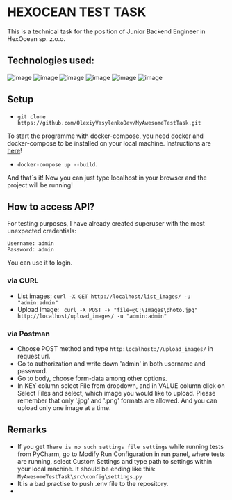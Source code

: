 # HEXOCEAN TEST TASK
This is a technical task for the position of Junior Backend Engineer in HexOcean sp. z.o.o.
## Technologies used:
![image](https://img.shields.io/badge/Python-FFD43B?style=for-the-badge&logo=python&logoColor=white)
![image](https://img.shields.io/badge/Django-092E20?style=for-the-badge&logo=django&logoColor=white)
![image](https://img.shields.io/badge/Nginx-009639?style=for-the-badge&logo=nginx&logoColor=white)
![image](https://img.shields.io/badge/celery-%2337814A.svg?&style=for-the-badge&logo=celery&logoColor=white)
![image](https://img.shields.io/badge/redis-%23DD0031.svg?&style=for-the-badge&logo=redis&logoColor=white)
![image](https://img.shields.io/badge/Docker-2CA5E0?style=for-the-badge&logo=docker&logoColor=white)

## Setup
* ```git clone https://github.com/OlexiyVasylenkoDev/MyAwesomeTestTask.git```

To start the programme with docker-compose, you need docker and docker-compose to be installed on your local machine. Instructions are [here](https://docs.docker.com/compose/install/)!

* ```docker-compose up --build```.

And that`s it! Now you can just type localhost in your browser and the project will be running!

## How to access API?

For testing purposes, I have already created superuser with the most unexpected credentials: 
```
Username: admin
Password: admin
``` 
You can use it to login.

### via CURL

* List images: ```curl -X GET http://localhost/list_images/ -u "admin:admin"```
* Upload image: ``` curl -X POST -F "file=@C:\Images\photo.jpg" http://localhost/upload_images/ -u "admin:admin"```

### via Postman

* Choose POST method and type ```http:localhost://upload_images/``` in request url.
* Go to authorization and write down 'admin' in both username and password.
* Go to body, choose form-data among other options.
* In KEY column select File from dropdown, and in VALUE column click on Select Files and select, which image you would like to upload. Please remember that only '.jpg' and '.png' formats are allowed. And you can upload only one image at a time.

## Remarks
* If you get ```There is no such settings file settings``` while running tests from PyCharm, go to Modify Run Configuration in run panel, where tests are running, select Custom Settings and type path to settings within your local machine. It should be ending like this: ```MyAwesomeTestTask\src\config\settings.py```
* It is a bad practise to push .env file to the repository. 
* 

